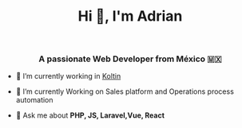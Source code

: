 <h1 align="center">Hi 👋, I'm  Adrian</h1>
<br>
<h3 align="center">A passionate Web Developer from México 🇲🇽</h3>

- 🔭 I’m currently working in <a href="https://www.koltin.mx">Koltin</a>

- 🌱 I’m currently Working on Sales platform and Operations process automation

- 💬 Ask me about **PHP, JS, Laravel,Vue, React**
